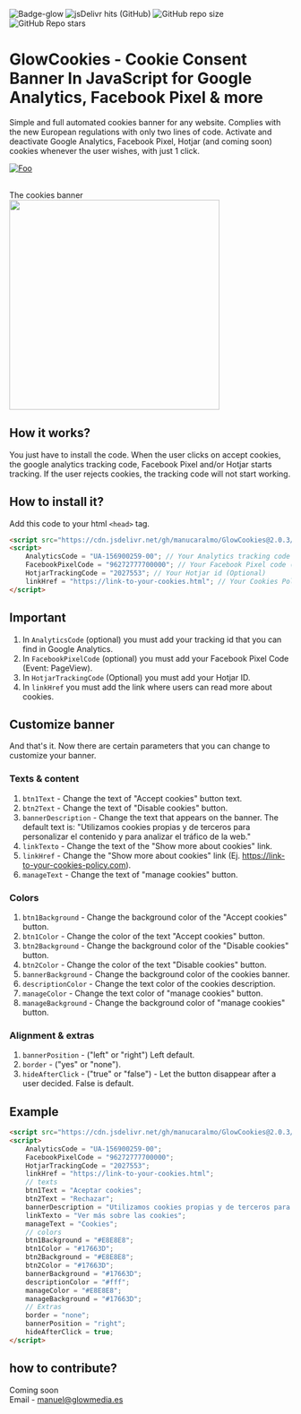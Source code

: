 ![Badge-glow](https://img.shields.io/badge/GlowCookies-v.2.0.3-blue) ![jsDelivr hits (GitHub)](https://img.shields.io/jsdelivr/gh/hm/manucaralmo/GlowCookies) ![GitHub repo size](https://img.shields.io/github/repo-size/manucaralmo/GlowCookies) ![GitHub Repo stars](https://img.shields.io/github/stars/manucaralmo/GlowCookies?style=social)
# GlowCookies - Cookie Consent Banner In JavaScript for Google Analytics, Facebook Pixel & more
Simple and full automated cookies banner for any website. Complies with the new European regulations with only two lines of code. Activate and deactivate Google Analytics, Facebook Pixel, Hotjar (and coming soon) cookies whenever the user wishes, with just 1 click.

[![Foo](https://cdn.glowmedia.es/upload/uploads/ed1952btn.svg)](https://manucaralmo.github.io/GlowCookies/)

<br>
The cookies banner
<img src="https://cdn.glowmedia.es/upload/uploads/6c8121glowCookies.png" data-canonical-src="https://cdn.glowmedia.es/upload/uploads/6c8121glowCookies.png" width="375" />
<br>

## How it works?
You just have to install the code. When the user clicks on accept cookies, the google analytics tracking code, Facebook Pixel and/or Hotjar starts tracking. If the user rejects cookies, the tracking code will not start working.

## How to install it?
Add this code to your html `<head>` tag.
```html
<script src="https://cdn.jsdelivr.net/gh/manucaralmo/GlowCookies@2.0.3/src/glowCookies.min.js" async></script>
<script>
    AnalyticsCode = "UA-156900259-00"; // Your Analytics tracking code (Optional)
    FacebookPixelCode = "96272777700000"; // Your Facebook Pixel code (Optional)
    HotjarTrackingCode = "2027553"; // Your Hotjar id (Optional)
    linkHref = "https://link-to-your-cookies.html"; // Your Cookies Policy link
</script>
```

## Important
1. In `AnalyticsCode` (optional) you must add your tracking id that you can find in Google Analytics.
2. In `FacebookPixelCode` (optional) you must add your Facebook Pixel Code (Event: PageView).
3. In `HotjarTrackingCode` (Optional) you must add your Hotjar ID.
4. In `linkHref` you must add the link where users can read more about cookies.

## Customize banner
And that's it. Now there are certain parameters that you can change to customize your banner.

### Texts & content
1. `btn1Text` - Change the text of "Accept cookies" button text.
2. `btn2Text` - Change the text of "Disable cookies" button.
3. `bannerDescription` - Change the text that appears on the banner. The default text is: "Utilizamos cookies propias y de terceros para personalizar el contenido y para analizar el tráfico de la web."
4. `linkTexto` - Change the text of the "Show more about cookies" link.
5. `linkHref` - Change the "Show more about cookies" link (Ej. https://link-to-your-cookies-policy.com).
6. `manageText` - Change the text of "manage cookies" button.

### Colors
1. `btn1Background` - Change the background color of the "Accept cookies" button.
2. `btn1Color` - Change the color of the text "Accept cookies" button.
3. `btn2Background` - Change the background color of the "Disable cookies" button.
4. `btn2Color` - Change the color of the text "Disable cookies" button.
5. `bannerBackground` - Change the background color of the cookies banner.
6. `descriptionColor` - Change the text color of the cookies description.
7. `manageColor` - Change the text color of "manage cookies" button.
8. `manageBackground` - Change the background color of "manage cookies" button.

### Alignment & extras
1. `bannerPosition` - ("left" or "right") Left default.
2. `border` - ("yes" or "none").
3. `hideAfterClick` - ("true" or "false") - Let the button disappear after a user decided. False is default.

## Example
```html
<script src="https://cdn.jsdelivr.net/gh/manucaralmo/GlowCookies@2.0.3/src/glowCookies.min.js" async></script>
<script>
    AnalyticsCode = "UA-156900259-00";
    FacebookPixelCode = "96272777700000";
    HotjarTrackingCode = "2027553";
    linkHref = "https://link-to-your-cookies.html";
    // texts
    btn1Text = "Aceptar cookies";
    btn2Text = "Rechazar";
    bannerDescription = "Utilizamos cookies propias y de terceros para personalizar el contenido y para analizar el tráfico de la web.";
    linkTexto = "Ver más sobre las cookies";
    manageText = "Cookies";
    // colors
    btn1Background = "#E8E8E8"; 
    btn1Color = "#17663D";
    btn2Background = "#E8E8E8";
    btn2Color = "#17663D";
    bannerBackground = "#17663D";
    descriptionColor = "#fff";
    manageColor = "#E8E8E8";
    manageBackground = "#17663D";
    // Extras
    border = "none";
    bannerPosition = "right";
    hideAfterClick = true;
</script>
```


## how to contribute?
Coming soon<br>
Email - manuel@glowmedia.es
